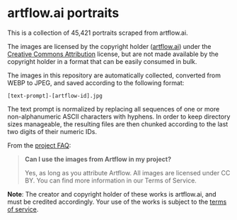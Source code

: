 # artflow.ai portraits

This is a collection of 45,421 portraits scraped from artflow.ai.

The images are licensed by the copyright holder
([artflow.ai](https://artflow.ai/)) under the [Creative Commons
Attribution](https://creativecommons.org/licenses/by/4.0/) license, but are not
made available by the copyright holder in a format that can be easily consumed
in bulk.

The images in this repository are automatically collected, converted from WEBP
to JPEG, and saved according to the following format:

    [text-prompt]-[artflow-id].jpg

The text prompt is normalized by replacing all sequences of one or more
non-alphanumeric ASCII characters with hyphens. In order to keep directory sizes
manageable, the resulting files are then chunked according to the last two
digits of their numeric IDs.

From the [project FAQ](https://artflow.ai/about/):

> **Can I use the images from Artflow in my project?**
>
> Yes, as long as you attribute Artflow. All images are licensed under CC BY.
> You can find more information in our Terms of Service.

**Note**: The creator and copyright holder of these works is artflow.ai, and
must be credited accordingly. Your use of the works is subject to the [terms of
service](https://artflow.ai/about/#terms).
